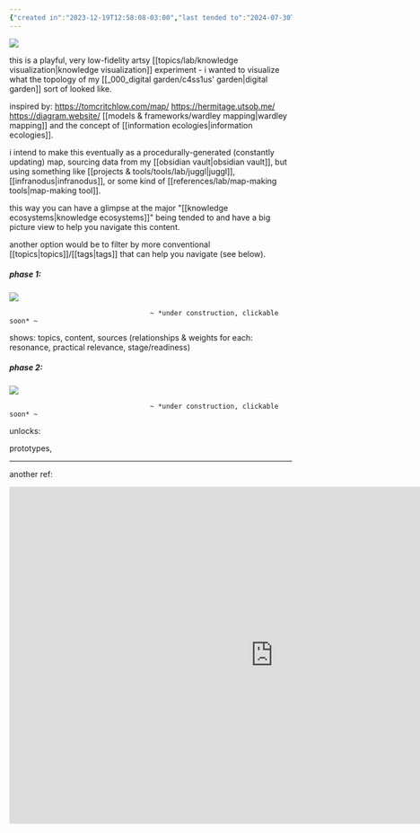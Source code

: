 ```yaml
---
{"created in":"2023-12-19T12:58:08-03:00","last tended to":"2024-07-30T10:07:58-03:00","tags":["🌿","knowledgedesign","illustration","experiment"],"dg-publish":true,"permalink":"/000-digital-garden/garden-map/","dgPassFrontmatter":true,"created":"2023-12-19T12:58:08.957-03:00","updated":"2024-09-02T14:01:27.893-03:00"}
---
```


<!--![garden map v2.excalidraw.png](/img/user/_008_illustrations%20&%20designs/garden%20map%20v2.excalidraw.png)-->
![](https://i.imgur.com/eCPfDgm.png)


this is a playful, very low-fidelity artsy [[topics/lab/knowledge visualization\|knowledge visualization]] experiment - i wanted to visualize what the topology of my [[_000_digital garden/c4ss1us' garden\|digital garden]] sort of looked like.

inspired by:
https://tomcritchlow.com/map/
https://hermitage.utsob.me/
https://diagram.website/
[[models & frameworks/wardley mapping\|wardley mapping]] and the concept of [[information ecologies\|information ecologies]].

i intend to make this eventually as a procedurally-generated (constantly updating) map, sourcing data from my [[obsidian vault\|obsidian vault]], but using something like [[projects & tools/tools/lab/juggl\|juggl]], [[infranodus\|infranodus]], or some kind of [[references/lab/map-making tools\|map-making tool]].

this way you can have a glimpse at the major "[[knowledge ecosystems\|knowledge ecosystems]]" being tended to and have a big picture view to help you navigate this content.

another option would be to filter by more conventional [[topics\|topics]]/[[tags\|tags]] that can help you navigate (see below).

##### phase 1:

<!--![research overview.excalidraw.png](/img/user/_008_illustrations%20&%20designs/research%20overview.excalidraw.png)-->
![](https://i.imgur.com/aFTlkeJ.png)

                                       ~ *under construction, clickable soon* ~

shows: topics, content, sources (relationships & weights for each: resonance, practical relevance, stage/readiness)

##### phase 2:

<!--![research preview.excalidraw.png](/img/user/_008_illustrations%20&%20designs/research%20preview.excalidraw.png)-->
![](https://i.imgur.com/axizghy.png)

                                       ~ *under construction, clickable soon* ~

unlocks:

prototypes, 

---

another ref:
<iframe src="https://embed.kumu.io/93dd947d40c4523b2969847bfd7564b3" width="940" height="600" frameborder="0"></iframe>